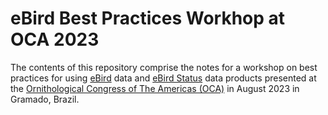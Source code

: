 # eBird Best Practices Workhop at OCA 2023

The contents of this repository comprise the notes for a workshop on best practices for using [eBird](https://ebird.org/home) data and [eBird Status](https://science.ebird.org/en/status-and-trends) data products presented at the [Ornithological Congress of The Americas (OCA)](https://oca2023.com.br/evento/oca2023/home) in August 2023 in Gramado, Brazil. 
